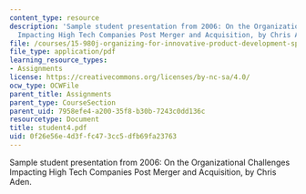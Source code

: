 ```yaml
---
content_type: resource
description: 'Sample student presentation from 2006: On the Organizational Challenges
  Impacting High Tech Companies Post Merger and Acquisition, by Chris Aden.'
file: /courses/15-980j-organizing-for-innovative-product-development-spring-2007/0f26e56e4d3ffc473cc5dfb69fa23763_student4.pdf
file_type: application/pdf
learning_resource_types:
- Assignments
license: https://creativecommons.org/licenses/by-nc-sa/4.0/
ocw_type: OCWFile
parent_title: Assignments
parent_type: CourseSection
parent_uid: 7958efe4-a200-35f8-b30b-7243c0dd136c
resourcetype: Document
title: student4.pdf
uid: 0f26e56e-4d3f-fc47-3cc5-dfb69fa23763
---
```

Sample student presentation from 2006: On the Organizational Challenges Impacting High Tech Companies Post Merger and Acquisition, by Chris Aden.